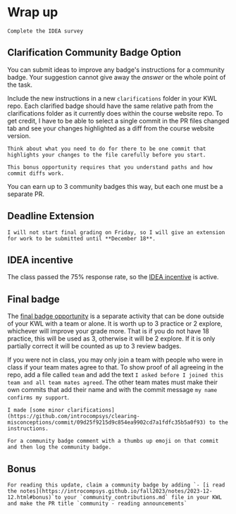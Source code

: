 # Wrap up


```{important}
Complete the IDEA survey
```

## Clarification Community Badge Option

You can submit ideas to improve any badge's instructions for a community badge.  Your suggestion cannot give away the *answer* or the whole point of the task. 

Include the new instructions in a new `clarifications` folder in your KWL repo.  Each clarified badge should have the same relative path from the clarifications folder as it currently does within the course website repo. To get credit, I have to be able to select a single commit in the PR files changed tab and see your changes highlighted as a diff from the course website version.  

```{note}
Think about what you need to do for there to be one commit that highlights your changes to the file carefully before you start. 

This bonus opportunity requires that you understand paths and how commit diffs work.
```

You can earn up to 3 community badges this way, but each one must be a separate PR.  



## Deadline Extension

```{important}
I will not start final grading on Friday, so I will give an extension for work to be submitted until **December 18**. 
```

## IDEA incentive 

The class passed the 75% response rate, so the [IDEA incentive](incentive) is active. 


## Final badge

The [final badge opportunity](https://classroom.github.com/a/tkLSTERh) is a separate activity that can be done outside of your KWL with a team or alone. It is worth up to 3 practice or 2 explore, whichever will improve your grade more. That is if you do not have 18 practice, this will be used as 3, otherwise it will be 2 explore. If it is only partially correct it will be counted as up to 3 review badges.

If you were not in class, you may only join a team with people who were in class if your team mates agree to that. To show proof of all agreeing in the repo, add a file called `team` and add the text `I asked before I joined this team and all team mates agreed`.  The other team mates must make their own commits that add their name and with the commit message `my name confirms my support`.

```{important}
I made [some minor clarifications](https://github.com/introcompsys/clearing-misconceptions/commit/09d25f9215d9c854ea9902cd7a1fdfc35b5a0f93) to the instructions. 

For a community badge comment with a thumbs up emoji on that commit and then log the community badge.
```

## Bonus

```{important}
For reading this update, claim a community badge by adding `- [i read the notes](https://introcompsys.github.io/fall2023/notes/2023-12-12.html#bonus)`to your `community_contributions.md` file in your KWL and make the PR title `community - reading announcements`


```